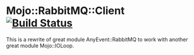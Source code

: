 
# Mojo::RabbitMQ::Client [![Build Status](https://travis-ci.org/InWayOpenSource/mojo-rabbitmq-client.svg?branch=master)](https://travis-ci.org/InWayOpenSource/mojo-rabbitmq-client)

This is a rewrite of great module AnyEvent::RabbitMQ to work with another great module Mojo::IOLoop.


